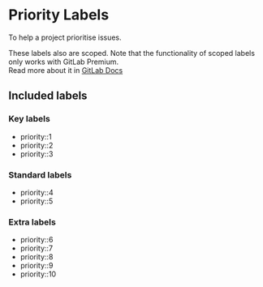 # Priority Labels

To help a project prioritise issues.

These labels also are scoped. Note that the functionality of scoped labels only works with GitLab Premium.  
Read more about it in [GitLab Docs](https://docs.gitlab.com/ee/user/project/labels.html#scoped-labels-premium)

## Included labels

### Key labels

- priority::1
- priority::2
- priority::3

### Standard labels

- priority::4
- priority::5

### Extra labels

- priority::6
- priority::7
- priority::8
- priority::9
- priority::10
